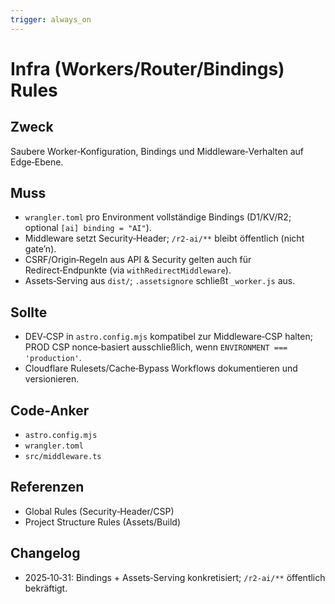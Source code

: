 ```yaml
---
trigger: always_on
---
```


# Infra (Workers/Router/Bindings) Rules

## Zweck

Saubere Worker‑Konfiguration, Bindings und Middleware‑Verhalten auf Edge‑Ebene.

## Muss

- `wrangler.toml` pro Environment vollständige Bindings (D1/KV/R2; optional `[ai] binding = "AI"`).
- Middleware setzt Security‑Header; `/r2-ai/**` bleibt öffentlich (nicht gate’n).
- CSRF/Origin‑Regeln aus API & Security gelten auch für Redirect‑Endpunkte (via `withRedirectMiddleware`).
- Assets‑Serving aus `dist/`; `.assetsignore` schließt `_worker.js` aus.

## Sollte

- DEV‑CSP in `astro.config.mjs` kompatibel zur Middleware‑CSP halten; PROD CSP nonce‑basiert ausschließlich, wenn `ENVIRONMENT === 'production'`.
- Cloudflare Rulesets/Cache‑Bypass Workflows dokumentieren und versionieren.

## Code‑Anker

- `astro.config.mjs`
- `wrangler.toml`
- `src/middleware.ts`

## Referenzen

- Global Rules (Security‑Header/CSP)
- Project Structure Rules (Assets/Build)

## Changelog

- 2025‑10‑31: Bindings + Assets‑Serving konkretisiert; `/r2-ai/**` öffentlich bekräftigt.
